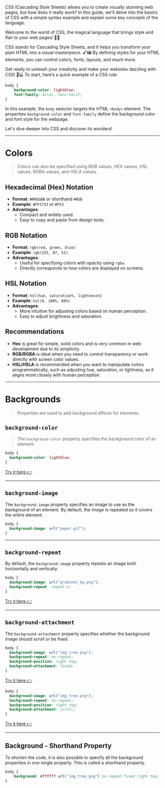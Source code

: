 CSS (Cascading Style Sheets) allows you to create visually stunning web pages, but how does it really work? In this guide, we'll delve into the basics of CSS with a simple syntax example and explain some key concepts of the language.

Welcome to the world of CSS, the magical language that brings style and flair to your web pages! 🎨✨

CSS stands for Cascading Style Sheets, and it helps you transform your plain HTML into a visual masterpiece. 🖌️🖼️ By defining styles for your HTML elements, you can control colors, fonts, layouts, and much more.

Get ready to unleash your creativity and make your websites dazzling with CSS! 🎉💻 To start, here’s a quick example of a CSS rule:

```css
body {
    background-color: lightblue;
    font-family: Arial, sans-serif;
}
```

In this example, the `body` selector targets the HTML `<body>` element. The properties `background-color` and `font-family` define the background color and font style for the webpage.

Let's dive deeper into CSS and discover its wonders!

---

# Colors

> Colors can also be specified using RGB values, HEX values, HSL values, RGBA values, and HSLA values.

## Hexadecimal (Hex) Notation
- **Format**: `#RRGGBB` or shorthand `#RGB`
- **Example**: `#FF5733` or `#F53`
- **Advantages**:
    - Compact and widely used.
    - Easy to copy and paste from design tools.

## RGB Notation
- **Format**: `rgb(red, green, blue)`
- **Example**: `rgb(255, 87, 51)`
- **Advantages**:
    - Useful for specifying colors with opacity using `rgba`.
    - Directly corresponds to how colors are displayed on screens.

## HSL Notation
- **Format**: `hsl(hue, saturation%, lightness%)`
- **Example**: `hsl(9, 100%, 60%)`
- **Advantages**:
    - More intuitive for adjusting colors based on human perception.
    - Easy to adjust brightness and saturation.

## Recommendations
- **Hex** is great for simple, solid colors and is very common in web development due to its simplicity.
- **RGB/RGBA** is ideal when you need to control transparency or work directly with screen color values.
- **HSL/HSLA** is recommended when you want to manipulate colors programmatically, such as adjusting hue, saturation, or lightness, as it aligns more closely with human perception.

---

# Backgrounds

> Properties are used to add background effects for elements.

## `background-color`

> The `background-color` property specifies the background color of an element.

```css
body {
  background-color: lightblue;
}
```

[Try it here 👉](https://www.w3schools.com/css/tryit.asp?filename=trycss_background-color_body)

---

## `background-image`

The `background-image` property specifies an image to use as the background of an element. By default, the image is repeated so it covers the entire element.

```css
body {
  background-image: url("paper.gif");
}
```

---

## `background-repeat`

By default, the `background-image` property repeats an image both horizontally and vertically.

```css
body {
  background-image: url("gradient_bg.png");
  background-repeat: repeat-x;
}
```

[Try it here 👉](https://www.w3schools.com/css/tryit.asp?filename=trycss_background-image_gradient2)

---

## `background-attachment`

The `background-attachment` property specifies whether the background image should scroll or be fixed.

```css
body {
  background-image: url("img_tree.png");
  background-repeat: no-repeat;
  background-position: right top;
  background-attachment: fixed;
}
```

[Try it here 👉](https://www.w3schools.com/css/tryit.asp?filename=trycss_background-image_attachment)

```css
body {
  background-image: url("img_tree.png");
  background-repeat: no-repeat;
  background-position: right top;
  background-attachment: scroll;
}
```

[Try it here 👉](https://www.w3schools.com/css/tryit.asp?filename=trycss_background-image_attachment2)

---

## Background - Shorthand Property

To shorten the code, it is also possible to specify all the background properties in one single property. This is called a shorthand property.

```css
body {
    background: #ffffff url("img_tree.png") no-repeat fixed right top;
}
```